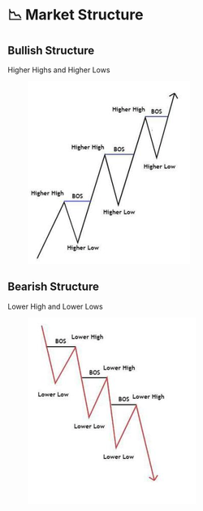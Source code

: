 # 📉 Market Structure

## Bullish Structure

Higher Highs and Higher Lows

<figure><img src=".gitbook/assets/image.png" alt=""><figcaption></figcaption></figure>

## Bearish Structure

Lower High and Lower Lows

<figure><img src=".gitbook/assets/image (1).png" alt=""><figcaption></figcaption></figure>

